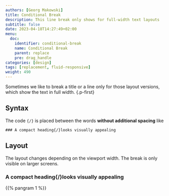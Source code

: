 ```yaml
---
authors: [Georg Makowski]
title: Conditional Break
description: This line break only shows for full-width text layouts
subtitle: false
date: 2023-04-18T14:27:49+02:00 
menu:
  doc:
    identifier: conditional-break 
    name: Conditional Break
    parent: replace
    pre: drag_handle
categories: [design]
tags: [replacement, fluid-responsive]
weight: 490
---
```


Sometimes we like to break a title or a line only for those layout versions, which show the text in full width.
{.p-first}
<!--more-->

## Syntax

The code `{‍‍‍‍/}` is placed between the words **without additional spacing** like 

```text
### A compact heading{‍/}looks visually appealing
```

## Layout

The layout changes depending on the viewport width. The break is only visible on larger screens.

### A compact heading{/}looks visually appealing

{{% pangram 1 %}}